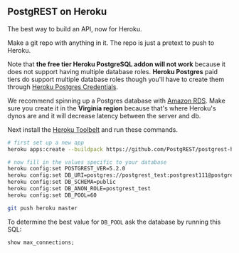 ## PostgREST on Heroku

The best way to build an API, now for Heroku.

Make a git repo with anything in it. The repo is just a pretext to
push to Heroku.

Note that **the free tier Heroku PostgreSQL addon will not work** because it
does not support having multiple database roles. **Heroku Postgres** paid tiers do support multiple
database roles though you'll have to create them through [Heroku Postgres Credentials](https://devcenter.heroku.com/articles/heroku-postgresql-credentials).

We recommend spinning up a Postgres database with [Amazon
RDS](https://aws.amazon.com/rds/). Make sure you create it in
the **Virginia region** because that's where Heroku's dynos are
and it will decrease latency between the server and db.

Next install the [Heroku Toolbelt](https://toolbelt.heroku.com/)
and run these commands.

```bash
# first set up a new app
heroku apps:create --buildpack https://github.com/PostgREST/postgrest-heroku.git

# now fill in the values specific to your database
heroku config:set POSTGREST_VER=5.2.0
heroku config:set DB_URI=postgres://postgrest_test:postgrest111@postgrest-test.crbxuv1p3j1c.us-west-1.rds.amazonaws.com/postgrest_test
heroku config:set DB_SCHEMA=public
heroku config:set DB_ANON_ROLE=postgrest_test
heroku config:set DB_POOL=60

git push heroku master
```

To determine the best value for `DB_POOL` ask the database by
running this SQL:

```SQL
show max_connections;
```
